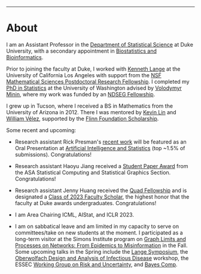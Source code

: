 ---
# [](#header-1)About

I am an Assistant Professor in the [Department of Statistical Science](https://stat.duke.edu/people/appointed-faculty/primary-faculty) at Duke University, with a secondary appointment in [Biostatistics and Bioinformatics](https://biostat.duke.edu). 

Prior to joining the faculty at Duke, I worked with [Kenneth Lange](https://scholar.google.com/citations?user=AG6N6KMAAAAJ&hl=en) at the University of California Los Angeles with support from the [NSF Mathematical Sciences Postdoctoral Research Fellowship](https://www.nsf.gov/awardsearch/showAward?AWD_ID=1606177). I completed my [PhD in Statistics](https://digital.lib.washington.edu/researchworks/handle/1773/37251) at the University of Washington advised by [Volodymyr Minin](http://vnminin.github.io/), where my work was funded by an [NDSEG Fellowship](https://www.ams.org/news?news_id=1656). 

I grew up in Tucson, where I received a BS in Mathematics from the University of Arizona in 2012. There I was mentored by [Kevin Lin](http://math.arizona.edu/~klin/index.php) and [William Vélez](http://math.arizona.edu/~velez/), supported by the [Flinn Foundation Scholarship](https://www.flinn.org/flinn-scholars/). 

Some recent and upcoming:

* Research assistant Rick Presman's [recent work](https://arxiv.org/abs/2210.12258) will be featured as an Oral Presentation at [Artificial Intelligence and Statistics](http://aistats.org/aistats2023/) (top ~1.5\% of submissions). Congratulations!

* Research assistant Haoyu Jiang received a [Student Paper Award](https://community.amstat.org/jointscsg-section/awards/student-paper-competition) from the ASA Statistical Computing and Statistical Graphics Section. Congratulations! 

* Research assistant Jenny Huang received the [Quad Fellowship](https://stat.duke.edu/news/senior-jenny-huang-statistical-science-receive-new-quad-fellowship-doctoral-study) and is designated a [Class of 2023 Faculty Scholar](https://today.duke.edu/2022/05/three-juniors-selected-faculty-scholars-excellence-research), the highest honor that the faculty at Duke awards undergraduates. Congratulations!

* I am Area Chairing ICML, AIStat, and ICLR 2023.

* I am on sabbatical leave and am limited in my capacity to serve on committees/take on new students at the moment. I participated as a long-term visitor at the Simons Institute program on [Graph Limits and Processes on Networks: From Epidemics to Misinformation](https://simons.berkeley.edu/programs/graph2022) in the Fall. Some upcoming talks in the Spring include the [Lange Symposium](https://langesymposium.github.io/Lange-Symposium/), the [Oberwolfach Design and Analysis of Infectious Disease](https://www.mfo.de/occasion/2308/www_view) workshop, the ESSEC [Working Group on Risk and Uncertainty](https://crear.essec.edu/crear-events/working-group-on-risk), and [Bayes Comp](https://bayescomp2023.com).

&nbsp;


